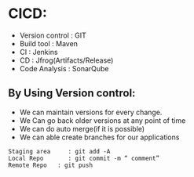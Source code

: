 # CICD:
* Version control : GIT
* Build tool          : Maven
* CI                     : Jenkins
* CD                   : Jfrog(Artifacts/Release)
* Code Analysis  :  SonarQube


## By Using Version control:
 * We can maintain versions for every change.
 * We Can go back older versions at any point of time
 * We can do auto merge(if it is possible)
 * We can able create branches for our applications

 ```
Staging area     : git add -A
Local Repo       : git commit -m “ comment”
Remote Repo   : git push

 ```
